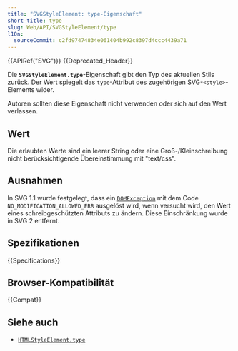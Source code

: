 ```yaml
---
title: "SVGStyleElement: type-Eigenschaft"
short-title: type
slug: Web/API/SVGStyleElement/type
l10n:
  sourceCommit: c2fd97474834e061404b992c8397d4ccc4439a71
---
```


{{APIRef("SVG")}} {{Deprecated_Header}}

Die **`SVGStyleElement.type`**-Eigenschaft gibt den Typ des aktuellen Stils zurück.
Der Wert spiegelt das `type`-Attribut des zugehörigen SVG-`<style>`-Elements wider.

Autoren sollten diese Eigenschaft nicht verwenden oder sich auf den Wert verlassen.

## Wert

Die erlaubten Werte sind ein leerer String oder eine Groß-/Kleinschreibung nicht berücksichtigende Übereinstimmung mit "text/css".

## Ausnahmen

In SVG 1.1 wurde festgelegt, dass ein [`DOMException`](/de/docs/Web/API/DOMException) mit dem Code `NO_MODIFICATION_ALLOWED_ERR` ausgelöst wird, wenn versucht wird, den Wert eines schreibgeschützten Attributs zu ändern.
Diese Einschränkung wurde in SVG 2 entfernt.

## Spezifikationen

{{Specifications}}

## Browser-Kompatibilität

{{Compat}}

## Siehe auch

- [`HTMLStyleElement.type`](/de/docs/Web/API/HTMLStyleElement/type)
